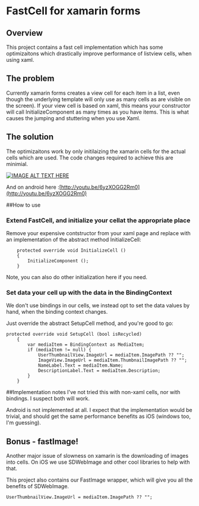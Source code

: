 # FastCell for xamarin forms

## Overview
This project contains a fast cell implementation which has some optimizaitons which drastically improve performance of listview cells, when using xaml. 

## The problem
Currently xamarin forms creates a view cell for each item in a list, even though the underlying template will only use as many cells as are visible on the screen). If your view cell is based on xaml, this means your constructor will call InitializeComponent as many times as you have items. This is what causes the jumping and stuttering when you use Xaml.



## The solution

The optimizaitons work by only initilaizing the xamarin cells for the actual cells which are used. The code changes required to achieve this are minimial.

[![IMAGE ALT TEXT HERE](http://img.youtube.com/vi/V3Djg3bZN1A/0.jpg)](http://youtu.be/V3Djg3bZN1A)

And on android here :[http://youtu.be/6yzXOGG2Rm0](http://youtu.be/6yzXOGG2Rm0)


##How to use

### Extend FastCell, and initialize your cellat the appropriate place
Remove your expensive contstructor from your xaml page and replace with an implementation of the abstract method InitializeCell:

		protected override void InitializeCell ()
		{
			InitializeComponent ();
		}
		
Note, you can also do other initialization here if you need.

### Set data your cell up with the data in the BindingContext
We don't use bindings in our cells, we instead opt to set the data values by hand, when the binding context changes.

Just override the abstract SetupCell method, and you're good to go:

	protected override void SetupCell (bool isRecycled)
		{
			var mediaItem = BindingContext as MediaItem;
			if (mediaItem != null) {
				UserThumbnailView.ImageUrl = mediaItem.ImagePath ?? "";
				ImageView.ImageUrl = mediaItem.ThumbnailImagePath ?? "";
				NameLabel.Text = mediaItem.Name;
				DescriptionLabel.Text = mediaItem.Description;
			}
		}
		
		
##Implementation notes
I've not tried this with non-xaml cells, nor with bindings. I suspect both will work.

Android is not implemented at all. I expect that the implementation would be trivial, and should get the same performance benefits as iOS (windows too, I'm guessing).



## Bonus - fastImage!
Another major issue of slowness on xamarin is the downloading of images into cells. On iOS we use SDWebImage and other cool libraries to help with that. 

This project also contains our FastImage wrapper, which will give you all the benefits of SDWebImage.

	UserThumbnailView.ImageUrl = mediaItem.ImagePath ?? "";
